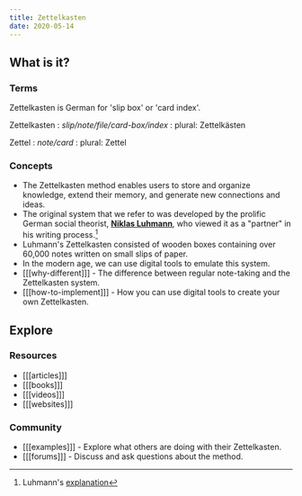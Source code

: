 ```yaml
---
title: Zettelkasten
date: 2020-05-14
---
```

## What is it?

### Terms
Zettelkasten is German for 'slip box' or 'card index'.

Zettelkasten
  : *slip/note/file/card-box/index*
  : plural: Zettelkästen

Zettel 
  : *note/card*
  : plural: Zettel
  
### Concepts
- The Zettelkasten method enables users to store and organize knowledge, extend their memory, and generate new connections and ideas. 
- The original system that we refer to was developed by the prolific German social theorist, [**Niklas Luhmann**](https://en.wikipedia.org/wiki/Niklas_Luhmann), who viewed it as a "partner" in his writing process.[^1]
- Luhmann's Zettelkasten consisted of wooden boxes containing over 60,000 notes written on small slips of paper.
- In the modern age, we can use digital tools to emulate this system.
- [[[why-different]]] - The difference between regular note-taking and the Zettelkasten system.
- [[[how-to-implement]]] - How you can use digital tools to create your own Zettelkasten.

## Explore

### Resources
* [[[articles]]]
* [[[books]]]
* [[[videos]]]
* [[[websites]]]

### Community
* [[[examples]]] - Explore what others are doing with their Zettelkasten.
* [[[forums]]] - Discuss and ask questions about the method.

[^1]: Luhmann's [explanation](https://luhmann.surge.sh/communicating-with-slip-boxes)